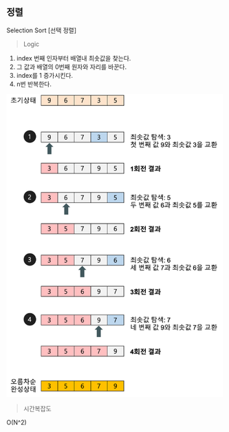 ## 정렬

Selection Sort [선택 정렬]

>Logic
1. index 번째 인자부터 배열내 최솟값을 찾는다.
2. 그 값과 배열의 0번째 원자와 자리를 바꾼다.
3. index를 1 증가시킨다.
4. n번 반복한다.


![선택정렬](selection-sort.png)

>시간복잡도

O(N^2) 
